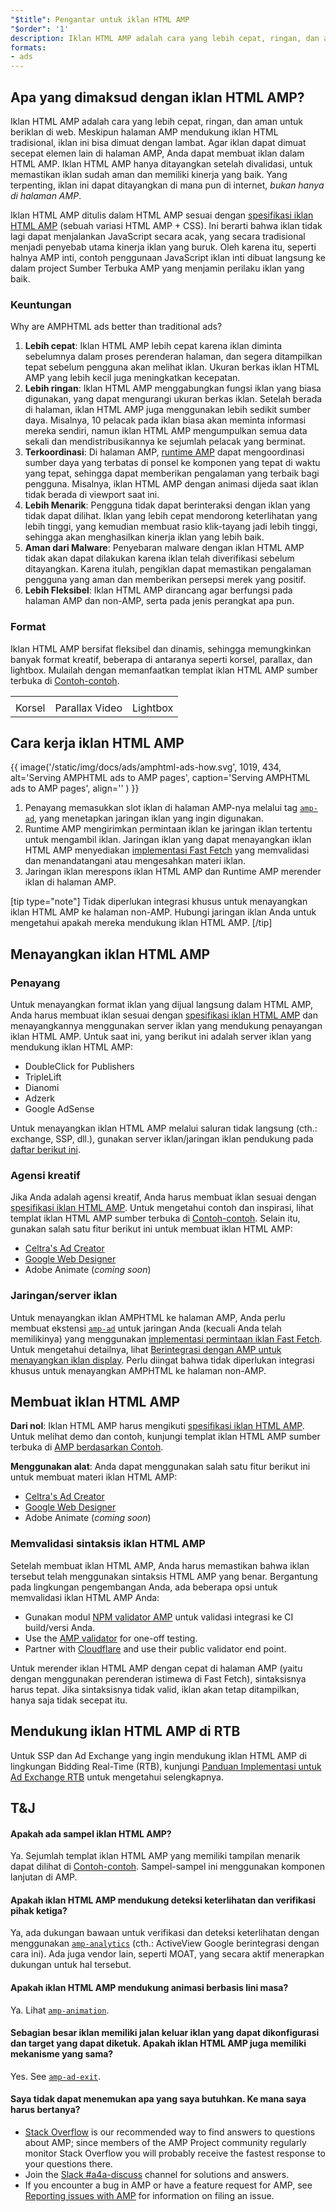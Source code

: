 ```yaml
---
"$title": Pengantar untuk iklan HTML AMP
"$order": '1'
description: Iklan HTML AMP adalah cara yang lebih cepat, ringan, dan aman untuk beriklan di web. Meskipun halaman AMP mendukung iklan HTML tradisional, iklan ini bisa lambat dimuat.
formats:
- ads
---
```


## Apa yang dimaksud dengan iklan HTML AMP?

Iklan HTML AMP adalah cara yang lebih cepat, ringan, dan aman untuk beriklan di web. Meskipun halaman AMP mendukung iklan HTML tradisional, iklan ini bisa dimuat dengan lambat. Agar iklan dapat dimuat secepat elemen lain di halaman AMP, Anda dapat membuat iklan dalam HTML AMP. Iklan HTML AMP hanya ditayangkan setelah divalidasi, untuk memastikan iklan sudah aman dan memiliki kinerja yang baik. Yang terpenting, iklan ini dapat ditayangkan di mana pun di internet, *bukan hanya di halaman AMP*.

Iklan HTML AMP ditulis dalam HTML AMP sesuai dengan [spesifikasi iklan HTML AMP](a4a_spec.md) (sebuah variasi HTML AMP + CSS). Ini berarti bahwa iklan tidak lagi dapat menjalankan JavaScript secara acak, yang secara tradisional menjadi penyebab utama kinerja iklan yang buruk. Oleh karena itu, seperti halnya AMP inti, contoh penggunaan JavaScript iklan inti dibuat langsung ke dalam project Sumber Terbuka AMP yang menjamin perilaku iklan yang baik.

### Keuntungan

Why are AMPHTML ads better than traditional ads?

1. **Lebih cepat**: Iklan HTML AMP lebih cepat karena iklan diminta sebelumnya dalam proses perenderan halaman, dan segera ditampilkan tepat sebelum pengguna akan melihat iklan. Ukuran berkas iklan HTML AMP yang lebih kecil juga meningkatkan kecepatan.
2. **Lebih ringan**: Iklan HTML AMP menggabungkan fungsi iklan yang biasa digunakan, yang dapat mengurangi ukuran berkas iklan. Setelah berada di halaman, iklan HTML AMP juga menggunakan lebih sedikit sumber daya. Misalnya, 10 pelacak pada iklan biasa akan meminta informasi mereka sendiri, namun iklan HTML AMP mengumpulkan semua data sekali dan mendistribusikannya ke sejumlah pelacak yang berminat.
3. **Terkoordinasi**: Di halaman AMP, [runtime AMP](spec/amphtml.md#amp-runtime) dapat mengoordinasi sumber daya yang terbatas di ponsel ke komponen yang tepat di waktu yang tepat, sehingga dapat memberikan pengalaman yang terbaik bagi pengguna. Misalnya, iklan HTML AMP dengan animasi dijeda saat iklan tidak berada di viewport saat ini.
4. **Lebih Menarik**: Pengguna tidak dapat berinteraksi dengan iklan yang tidak dapat dilihat. Iklan yang lebih cepat mendorong keterlihatan yang lebih tinggi, yang kemudian membuat rasio klik-tayang jadi lebih tinggi, sehingga akan menghasilkan kinerja iklan yang lebih baik.
5. **Aman dari Malware**: Penyebaran malware dengan iklan HTML AMP tidak akan dapat dilakukan karena iklan telah diverifikasi sebelum ditayangkan. Karena itulah, pengiklan dapat memastikan pengalaman pengguna yang aman dan memberikan persepsi merek yang positif.
6. **Lebih Fleksibel**: Iklan HTML AMP dirancang agar berfungsi pada halaman AMP dan non-AMP, serta pada jenis perangkat apa pun.

### Format

Iklan HTML AMP bersifat fleksibel dan dinamis, sehingga memungkinkan banyak format kreatif, beberapa di antaranya seperti korsel, parallax, dan lightbox. Mulailah dengan memanfaatkan templat iklan HTML AMP sumber terbuka di [Contoh-contoh](../../../documentation/examples/index.html).

<table class="nocolor">
  <tr>
    <td class="col-thirty"><amp-anim width="410" height="731" layout="responsive" src="/static/img/docs/ads/amp-ad-01-carousel.gif">
    </amp-anim></td>
    <td class="col-thirty"><amp-anim width="410" height="731" layout="responsive" src="/static/img/docs/ads/amp-ad-02-video-parallax.gif">
    </amp-anim></td>
    <td class="col-thirty"><amp-anim width="410" height="731" layout="responsive" src="/static/img/docs/ads/amp-ad-03-lightbox.gif">
    </amp-anim></td>
  </tr>
  <tr>
    <td>Korsel</td>
    <td>Parallax Video</td>
    <td>Lightbox</td>
  </tr>
</table>

## Cara kerja iklan HTML AMP

{{ image('/static/img/docs/ads/amphtml-ads-how.svg', 1019, 434, alt='Serving AMPHTML ads to AMP pages', caption='Serving AMPHTML ads to AMP pages', align='' ) }}

1. Penayang memasukkan slot iklan di halaman AMP-nya melalui tag [`amp-ad`](../../../documentation/components/reference/amp-ad.md), yang menetapkan jaringan iklan yang ingin digunakan.
2. Runtime AMP mengirimkan permintaan iklan ke jaringan iklan tertentu untuk mengambil iklan. Jaringan iklan yang dapat menayangkan iklan HTML AMP menyediakan [implementasi Fast Fetch](https://github.com/ampproject/amphtml/blob/master/ads/google/a4a/docs/Network-Impl-Guide.md) yang memvalidasi dan menandatangani atau mengesahkan materi iklan.
3. Jaringan iklan merespons iklan HTML AMP dan Runtime AMP merender iklan di halaman AMP.

[tip type="note"] Tidak diperlukan integrasi khusus untuk menayangkan iklan HTML AMP ke halaman non-AMP. Hubungi jaringan iklan Anda untuk mengetahui apakah mereka mendukung iklan HTML AMP. [/tip]

## Menayangkan iklan HTML AMP

### Penayang

Untuk menayangkan format iklan yang dijual langsung dalam HTML AMP, Anda harus membuat iklan sesuai dengan [spesifikasi iklan HTML AMP](a4a_spec.md) dan menayangkannya menggunakan server iklan yang mendukung penayangan iklan HTML AMP. Untuk saat ini, yang berikut ini adalah server iklan yang mendukung iklan HTML AMP:

- DoubleClick for Publishers
- TripleLift
- Dianomi
- Adzerk
- Google AdSense

Untuk menayangkan iklan HTML AMP melalui saluran tidak langsung (cth.: exchange, SSP, dll.), gunakan server iklan/jaringan iklan pendukung pada [daftar berikut ini](../../../documentation/guides-and-tutorials/develop/monetization/ads_vendors.md).

### Agensi kreatif

Jika Anda adalah agensi kreatif, Anda harus membuat iklan sesuai dengan [spesifikasi iklan HTML AMP](a4a_spec.md). Untuk mengetahui contoh dan inspirasi, lihat templat iklan HTML AMP sumber terbuka di [Contoh-contoh](../../../documentation/examples/index.html). Selain itu, gunakan salah satu fitur berikut ini untuk membuat iklan HTML AMP:

- [Celtra's Ad Creator](http://www.prnewswire.com/news-releases/celtra-partners-with-the-amp-project-showcases-amp-ad-creation-at-google-io-event-300459514.html)
- [Google Web Designer](https://support.google.com/webdesigner/answer/7529856)
- Adobe Animate (*coming soon*)

### Jaringan/server iklan

Untuk menayangkan iklan AMPHTML ke halaman AMP, Anda perlu membuat ekstensi [`amp-ad`](../../../documentation/components/reference/amp-ad.md) untuk jaringan Anda (kecuali Anda telah memilikinya) yang menggunakan [implementasi permintaan iklan Fast Fetch](https://github.com/ampproject/amphtml/blob/master/ads/google/a4a/docs/Network-Impl-Guide.md).  Untuk mengetahui detailnya, lihat [Berintegrasi dengan AMP untuk menayangkan iklan display](../../../documentation/guides-and-tutorials/contribute/adnetwork_integration.md).  Perlu diingat bahwa tidak diperlukan integrasi khusus untuk menayangkan AMPHTML ke halaman non-AMP.

## Membuat iklan HTML AMP

**Dari nol**: Iklan HTML AMP harus mengikuti [spesifikasi iklan HTML AMP](a4a_spec.md). Untuk melihat demo dan contoh, kunjungi templat iklan HTML AMP sumber terbuka di [AMP berdasarkan Contoh](../../../documentation/examples/documentation/amp-ad.html).

**Menggunakan alat**: Anda dapat menggunakan salah satu fitur berikut ini untuk membuat materi iklan HTML AMP:

- [Celtra's Ad Creator](http://www.prnewswire.com/news-releases/celtra-partners-with-the-amp-project-showcases-amp-ad-creation-at-google-io-event-300459514.html)
- [Google Web Designer](https://support.google.com/webdesigner/answer/7529856)
- Adobe Animate (*coming soon*)

### Memvalidasi sintaksis iklan HTML AMP

Setelah membuat iklan HTML AMP, Anda harus memastikan bahwa iklan tersebut telah menggunakan sintaksis HTML AMP yang benar. Bergantung pada lingkungan pengembangan Anda, ada beberapa opsi untuk memvalidasi iklan HTML AMP Anda:

- Gunakan modul [NPM validator AMP](https://www.npmjs.com/package/amphtml-validator) untuk validasi integrasi ke CI build/versi Anda.
- Use the [AMP validator](https://validator.ampproject.org/) for one-off testing.
- Partner with [Cloudflare](https://blog.cloudflare.com/amp-validator-api/) and use their public validator end point.

Untuk merender iklan HTML AMP dengan cepat di halaman AMP (yaitu dengan menggunakan perenderan istimewa di Fast Fetch), sintaksisnya harus tepat. Jika sintaksisnya tidak valid, iklan akan tetap ditampilkan, hanya saja tidak secepat itu.

## Mendukung iklan HTML AMP di RTB

Untuk SSP dan Ad Exchange yang ingin mendukung iklan HTML AMP di lingkungan Bidding Real-Time (RTB), kunjungi [Panduan Implementasi untuk Ad Exchange RTB](https://github.com/ampproject/amphtml/blob/master/ads/google/a4a/docs/RTBExchangeGuide.md) untuk mengetahui selengkapnya.

## T&J

#### Apakah ada sampel iklan HTML AMP?

Ya. Sejumlah templat iklan HTML AMP yang memiliki tampilan menarik dapat dilihat di [Contoh-contoh](../../../documentation/examples/documentation/amp-ad.html). Sampel-sampel ini menggunakan komponen lanjutan di AMP.

#### Apakah iklan HTML AMP mendukung deteksi keterlihatan dan verifikasi pihak ketiga?

Ya, ada dukungan bawaan untuk verifikasi dan deteksi keterlihatan dengan menggunakan [`amp-analytics`](../../../documentation/components/reference/amp-analytics.md) (cth.: ActiveView Google berintegrasi dengan cara ini). Ada juga vendor lain, seperti MOAT, yang secara aktif menerapkan dukungan untuk hal tersebut.

#### Apakah iklan HTML AMP mendukung animasi berbasis lini masa?

Ya. Lihat [`amp-animation`](../../../documentation/components/reference/amp-animation.md).

#### Sebagian besar iklan memiliki jalan keluar iklan yang dapat dikonfigurasi dan target yang dapat diketuk. Apakah iklan HTML AMP juga memiliki mekanisme yang sama?

Yes. See [`amp-ad-exit`](../../../documentation/components/reference/amp-ad-exit.md).

#### Saya tidak dapat menemukan apa yang saya butuhkan. Ke mana saya harus bertanya?

- [Stack Overflow](http://stackoverflow.com/questions/tagged/amp-html) is our recommended way to find answers to questions about AMP; since members of the AMP Project community regularly monitor Stack Overflow you will probably receive the fastest response to your questions there.
- Join the [Slack #a4a-discuss](https://docs.google.com/forms/d/e/1FAIpQLSd83J2IZA6cdR6jPwABGsJE8YL4pkypAbKMGgUZZriU7Qu6Tg/viewform?fbzx=4406980310789882877) channel for solutions and answers.
- If you encounter a bug in AMP or have a feature request for AMP, see [Reporting issues with AMP](https://github.com/ampproject/amphtml/blob/master/CONTRIBUTING.md#reporting-issues-with-amp) for information on filing an issue.
